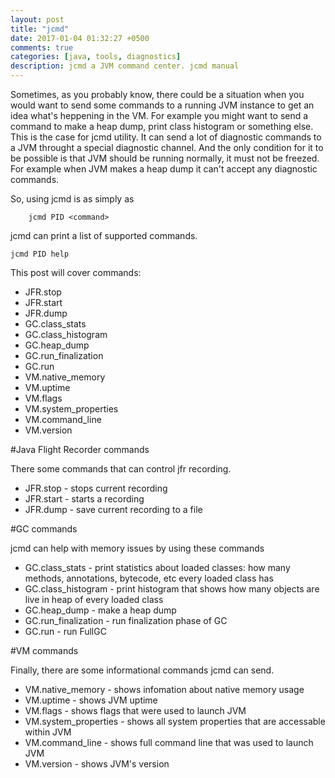 ```yaml
---
layout: post
title: "jcmd"
date: 2017-01-04 01:32:27 +0500
comments: true
categories: [java, tools, diagnostics]
description: jcmd a JVM command center. jcmd manual
---
```


Sometimes, as you probably know, there could be a situation when you would want to send some commands to a running JVM instance to get an idea what's heppening in the VM. 
For example you might want to send a command to make a heap dump, print class histogram or something else.
This is the case for jcmd utility. It can send a lot of diagnostic commands to a JVM throught a special diagnostic channel. 
And the only condition for it to be possible is that JVM should be running normally, it must not be freezed.
For example when JVM makes a heap dump it can't accept any diagnostic commands.

<!-- more -->
So, using jcmd is as simply as

```
    jcmd PID <command>
```

jcmd can print a list of supported commands.
```
jcmd PID help
```

This post will cover commands:

* JFR.stop
* JFR.start
* JFR.dump
* GC.class_stats
* GC.class_histogram
* GC.heap_dump
* GC.run_finalization
* GC.run
* VM.native_memory
* VM.uptime
* VM.flags
* VM.system_properties
* VM.command_line
* VM.version

#Java Flight Recorder commands

There some commands that can control jfr recording.

* JFR.stop - stops current recording
* JFR.start - starts a recording
* JFR.dump - save current recording to a file

#GC commands

jcmd can help with memory issues by using these commands

* GC.class_stats - print statistics about loaded classes: how many methods, annotations, bytecode, etc every loaded class has
* GC.class_histogram - print histogram that shows how many objects are live in heap of every loaded class
* GC.heap_dump - make a heap dump
* GC.run_finalization - run finalization phase of GC
* GC.run - run FullGC

#VM commands

Finally, there are some informational commands jcmd can send. 

* VM.native_memory - shows infomation about native memory usage
* VM.uptime - shows JVM uptime
* VM.flags - shows flags that were used to launch JVM 
* VM.system_properties - shows all system properties that are accessable within JVM
* VM.command_line - shows full command line that was used to launch JVM
* VM.version - shows JVM's version
